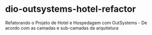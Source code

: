 # dio-outsystems-hotel-refactor
Refatorando o Projeto de Hotel e Hospedagem com OutSystems - De acordo com as camadas e sub-camadas da arquitetura
